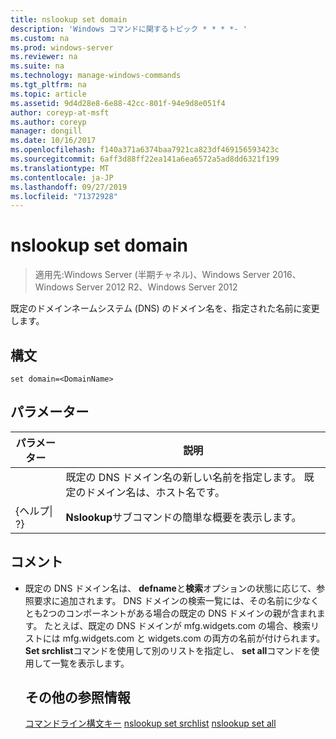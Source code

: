 ```yaml
---
title: nslookup set domain
description: 'Windows コマンドに関するトピック * * * *- '
ms.custom: na
ms.prod: windows-server
ms.reviewer: na
ms.suite: na
ms.technology: manage-windows-commands
ms.tgt_pltfrm: na
ms.topic: article
ms.assetid: 9d4d28e8-6e88-42cc-801f-94e9d8e051f4
author: coreyp-at-msft
ms.author: coreyp
manager: dongill
ms.date: 10/16/2017
ms.openlocfilehash: f140a371a6374baa7921ca823df469156593423c
ms.sourcegitcommit: 6aff3d88ff22ea141a6ea6572a5ad8dd6321f199
ms.translationtype: MT
ms.contentlocale: ja-JP
ms.lasthandoff: 09/27/2019
ms.locfileid: "71372928"
---
```

# <a name="nslookup-set-domain"></a>nslookup set domain

>適用先:Windows Server (半期チャネル)、Windows Server 2016、Windows Server 2012 R2、Windows Server 2012

既定のドメインネームシステム (DNS) のドメイン名を、指定された名前に変更します。
## <a name="syntax"></a>構文
```
set domain=<DomainName>
```
## <a name="parameters"></a>パラメーター

|    パラメーター    |                                           説明                                           |
|-----------------|-------------------------------------------------------------------------------------------------|
|  <DomainName>   | 既定の DNS ドメイン名の新しい名前を指定します。 既定のドメイン名は、ホスト名です。 |
| {ヘルプ&#124; ?} |                      **Nslookup**サブコマンドの簡単な概要を表示します。                      |

## <a name="remarks"></a>コメント
- 既定の DNS ドメイン名は、 **defname**と**検索**オプションの状態に応じて、参照要求に追加されます。 DNS ドメインの検索一覧には、その名前に少なくとも2つのコンポーネントがある場合の既定の DNS ドメインの親が含まれます。 たとえば、既定の DNS ドメインが mfg.widgets.com の場合、検索リストには mfg.widgets.com と widgets.com の両方の名前が付けられます。 **Set srchlist**コマンドを使用して別のリストを指定し、 **set all**コマンドを使用して一覧を表示します。
  ## <a name="additional-references"></a>その他の参照情報
  [コマンドライン構文キー](command-line-syntax-key.md)
  [nslookup set srchlist](nslookup-set-srchlist.md)
  [nslookup set all](nslookup-set-all.md)
